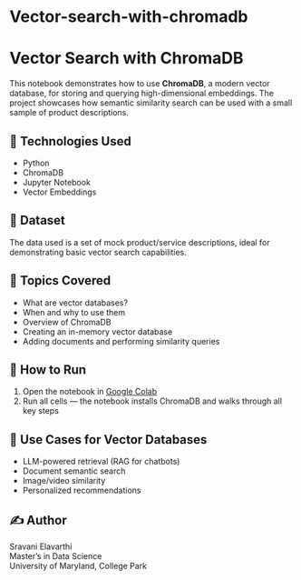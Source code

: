 # Vector-search-with-chromadb
# Vector Search with ChromaDB

This notebook demonstrates how to use **ChromaDB**, a modern vector database, for storing and querying high-dimensional embeddings. The project showcases how semantic similarity search can be used with a small sample of product descriptions.

## 🔧 Technologies Used
- Python
- ChromaDB
- Jupyter Notebook
- Vector Embeddings

## 📁 Dataset
The data used is a set of mock product/service descriptions, ideal for demonstrating basic vector search capabilities.

## 🧠 Topics Covered
- What are vector databases?
- When and why to use them
- Overview of ChromaDB
- Creating an in-memory vector database
- Adding documents and performing similarity queries

## 🚀 How to Run
1. Open the notebook in [Google Colab](https://colab.research.google.com/)
2. Run all cells — the notebook installs ChromaDB and walks through all key steps

## 📌 Use Cases for Vector Databases
- LLM-powered retrieval (RAG for chatbots)
- Document semantic search
- Image/video similarity
- Personalized recommendations

## ✍️ Author
Sravani Elavarthi  
Master’s in Data Science  
University of Maryland, College Park
